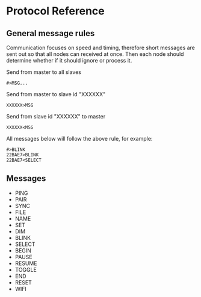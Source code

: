 # Protocol Reference

## General message rules

Communication focuses on speed and timing, therefore short messages are sent out so that all nodes can received at once. Then each node should determine whether if it should ignore or process it.

Send from master to all slaves
```
#>MSG...
```

Send from master to slave id "XXXXXX"
```
XXXXXX>MSG
```

Send from slave id "XXXXXX" to master
```
XXXXXX<MSG
```
All messages below will follow the above rule, for example:
```
#>BLINK
22BAE7>BLINK
22BAE7<SELECT
```

## Messages

* PING
* PAIR
* SYNC
* FILE
* NAME
* SET
* DIM
* BLINK
* SELECT
* BEGIN
* PAUSE
* RESUME
* TOGGLE
* END
* RESET
* WIFI
